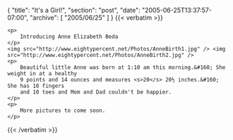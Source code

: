 {
  "title": "It's a Girl!",
  "section": "post",
  "date": "2005-06-25T13:37:57-07:00",
  "archive": [
    "2005/06/25"
  ]
}
{{< verbatim >}}

    <p>
        Introducing Anne Elizabeth Beda 
    </p>
    <img src="http://www.eightypercent.net/Photos/AnneBirth1.jpg" /> <img src="http://www.eightypercent.net/Photos/AnneBirth2.jpg" /> 
    <p>
        Beautiful little Anne was born at 1:10 am this morning.&#160; She weight in at a healthy
        9 points and 14 ounces and measures <s>20</s> 20½ inches.&#160; She has 10 fingers
        and 10 toes and Mom and Dad couldn't be happier. 
    </p>
    <p>
        More pictures to come soon. 
    </p>

{{< /verbatim >}}
